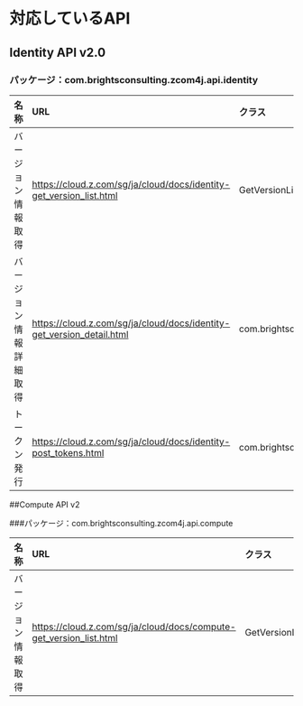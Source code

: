 # 対応しているAPI

## Identity API v2.0

### パッケージ：com.brightsconsulting.zcom4j.api.identity

|名称|URL|クラス|
|:--|:--|:--|
|バージョン情報取得|https://cloud.z.com/sg/ja/cloud/docs/identity-get_version_list.html|GetVersionList|
|バージョン情報詳細取得|https://cloud.z.com/sg/ja/cloud/docs/identity-get_version_detail.html|com.brightsconsulting.zcom4j.api.identity.GetVersionDetail|
|トークン発行|https://cloud.z.com/sg/ja/cloud/docs/identity-post_tokens.html|com.brightsconsulting.zcom4j.api.identity.PostTokens|

##Compute API v2

###パッケージ：com.brightsconsulting.zcom4j.api.compute

|名称|URL|クラス|
|:--|:--|:--|
|バージョン情報取得|https://cloud.z.com/sg/ja/cloud/docs/compute-get_version_list.html|GetVersionList|
